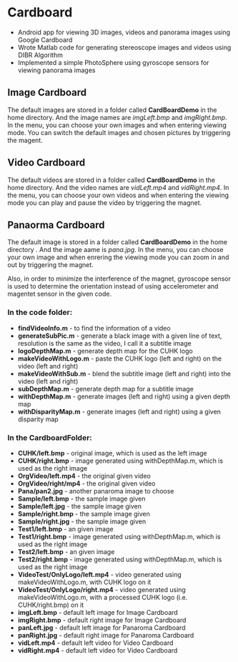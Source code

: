 # Cardboard
- Android app for viewing 3D images, videos and panorama images using Google Cardboard 
- Wrote Matlab code for generating stereoscope images and videos using DIBR Algorithm 
- Implemented a simple PhotoSphere using gyroscope sensors for viewing panorama images 

## Image Cardboard
The default images are stored in a folder called **CardBoardDemo** in the home directory. And the image names are _imgLeft.bmp_ and _imgRight.bmp_. In the menu, you can choose your own images and when entering viewing mode. You can switch the default images and chosen pictures by triggering the magent. 

## Video Cardboard
The default videos are stored in a folder called **CardBoardDemo** in the home directory. And the video names are _vidLeft.mp4_ and _vidRight.mp4_. In the menu, you can choose your own videos and when entering the viewing mode you can play and pause the video by triggering the magnet. 

## Panaorma Cardboard
The default image is stored in a folder called **CardBoardDemo** in the home directory . And the image aame is _pana.jpg_. In the menu, you can choose your own image and when enrering the viewing mode you can zoom in and out by triggering the magnet. 

Also, in order to minimize the interference of the magnet, gyroscope sensor is used to determine the orientation instead of using accelerometer and magentet sensor in the given code. 

### In the code folder:
- **findVideoInfo.m** - to find the information of a video
- **generateSubPic.m** - generate a black image with a given line of text, resolution is the same as the video, I call it a subtitle image
- **logoDepthMap.m** - generate depth map for the CUHK logo
- **makeVideoWithLogo.m** - paste the CUHK logo (left and right) on the video (left and right)
- **makeVideoWithSub.m** - blend the subtitle image (left and right) into the video (left and right) 
- **subDepthMap.m** - generate depth map for a subtitle image
- **withDepthMap.m** - generate images (left and right) using a given depth map 
- **withDisparityMap.m** - generate images (left and right) using a given disparity map

### In the CardboardFolder:
- **CUHK/left.bmp** - original image, which is used as the left image
- **CUHK/right.bmp**    - image generated using withDepthMap.m, which is used as the right image
- **OrgVideo/left.mp4** - the original given video
- **OrgVideo/right/mp4** - the original given video
- **Pana/pan2.jpg** - another panaroma image to choose
- **Sample/left.bmp**   - the sample image given
- **Sample/left.jpg** - the sample image given
- **Sample/right.bmp** - the sample image given
- **Sample/right.jpg** - the sample image given
- **Test1/left.bmp** - an given image
- **Test1/right.bmp** - image generated using withDepthMap.m, which is used as the right image
- **Test2/left.bmp** - an given image
- **Test2/right.bmp** - image generated using withDepthMap.m, which is used as the right image
- **VideoTest/OnlyLogo/left.mp4** - video generated using makeVideoWithLogo.m, with CUHK logo on it
- **VideoTest/OnlyLogo/right.mp4** - video generated using makeVideoWithLogo.m, with a processed CUHK logo (i.e. CUHK/right.bmp) on it
- **imgLeft.bmp** - default left image for Image Cardboard
- **imgRight.bmp** - default right image for Image Cardboard
- **panLeft.jpg** - default left image for Panaroma Cardboard
- **panRight.jpg** - default right image for Panaroma Cardboard
- **vidLeft.mp4** - default left video for Video Cardboard
- **vidRight.mp4** - default left video for Video Cardboard
